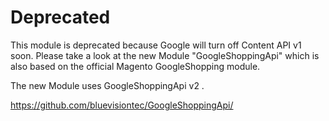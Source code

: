 # Deprecated

This module is deprecated because Google will turn off Content API v1 soon.
Please take a look at the new Module "GoogleShoppingApi" which is also based on
the official Magento GoogleShopping module.

The new Module uses GoogleShoppingApi v2 .

https://github.com/bluevisiontec/GoogleShoppingApi/